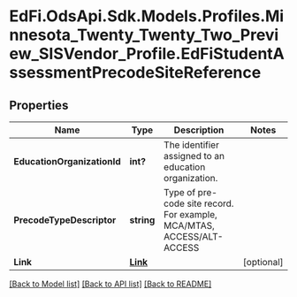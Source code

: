 # EdFi.OdsApi.Sdk.Models.Profiles.Minnesota_Twenty_Twenty_Two_Preview_SISVendor_Profile.EdFiStudentAssessmentPrecodeSiteReference
## Properties

Name | Type | Description | Notes
------------ | ------------- | ------------- | -------------
**EducationOrganizationId** | **int?** | The identifier assigned to an education organization. | 
**PrecodeTypeDescriptor** | **string** | Type of pre-code site record. For example, MCA/MTAS, ACCESS/ALT-ACCESS | 
**Link** | [**Link**](Link.md) |  | [optional] 

[[Back to Model list]](../README.md#documentation-for-models) [[Back to API list]](../README.md#documentation-for-api-endpoints) [[Back to README]](../README.md)

